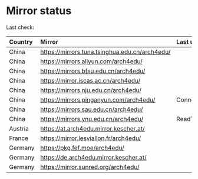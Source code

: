 <script src="./time.js"></script>
# Mirror status
Last check: <script type="text/javascript">localize(1678630602.0350254);</script>

|Country|Mirror|Last update|
|:------|:-----|:----------|
|China|https://mirrors.tuna.tsinghua.edu.cn/arch4edu/|<script type="text/javascript">localize(1678602736);</script>|
|China|https://mirrors.aliyun.com/arch4edu/|<script type="text/javascript">localize(1678559605);</script>|
|China|https://mirrors.bfsu.edu.cn/arch4edu/|<script type="text/javascript">localize(1678602736);</script>|
|China|https://mirror.iscas.ac.cn/arch4edu/|<script type="text/javascript">localize(1678602736);</script>|
|China|https://mirrors.nju.edu.cn/arch4edu/|<script type="text/javascript">localize(1678602736);</script>|
|China|https://mirrors.pinganyun.com/arch4edu/|ConnectionError|
|China|https://mirrors.sau.edu.cn/arch4edu/|<script type="text/javascript">localize(1673850842);</script>|
|China|https://mirrors.ynu.edu.cn/arch4edu/|ReadTimeout|
|Austria|https://at.arch4edu.mirror.kescher.at/|<script type="text/javascript">localize(1678602736);</script>|
|France|https://mirror.lesviallon.fr/arch4edu/|<script type="text/javascript">localize(1678602736);</script>|
|Germany|https://pkg.fef.moe/arch4edu/|<script type="text/javascript">localize(1678602736);</script>|
|Germany|https://de.arch4edu.mirror.kescher.at/|<script type="text/javascript">localize(1678602736);</script>|
|Germany|https://mirror.sunred.org/arch4edu/|<script type="text/javascript">localize(1678602736);</script>|

<script src="./tablefilter/tablefilter.js"></script>
<script src="./table.js"></script>